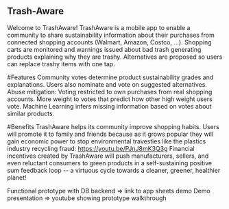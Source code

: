 ## Trash-Aware

Welcome to TrashAware!
TrashAware is a mobile app to enable a community to share sustainability information about their purchases from connected shopping accounts (Walmart, Amazon, Costco, ...).
Shopping carts are monitored and warnings issued about bad trash generating products explaining why they are trashy. Alternatives are proposed so users can replace trashy items with one tap.

#Features
Community votes determine product sustainability grades and explanations. 
Users also nominate and vote on suggested alternatives.
Abuse mitigation:
Voting restricted to own purchases from real shopping accounts.
More weight to votes that predict how other high weight users vote.
Machine Learning infers missing information based on votes about similar products.

#Benefits
TrashAware helps its community improve shopping habits. Users will promote it to family and friends because as it grows popular they will gain economic power to stop environmental travesties like the plastics industry recycling fraud: https://youtu.be/PJnJ8mK3Q3g 
Financial incentives created by TrashAware will push manufacturers, sellers, and even reluctant consumers to green products in a self-sustaining positive sum feedback loop -- a virtuous cycle towards a cleaner, greener, healthier planet!

Functional prototype with DB backend => link to app sheets demo
Demo presentation => youtube showing prototype walkthrough 

